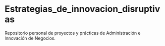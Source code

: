 # Estrategias_de_innovacion_disruptivas
Repositorio personal de proyectos y prácticas de Administración e Innovación de Negocios.
